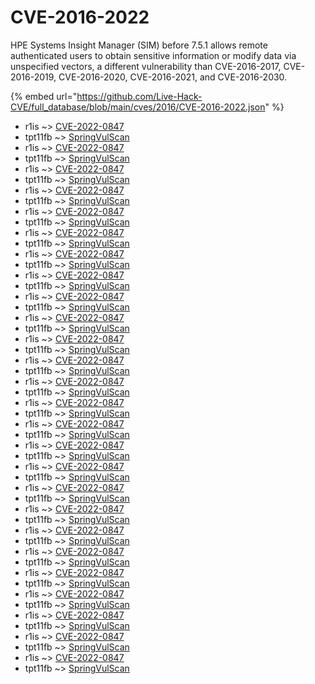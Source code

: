# CVE-2016-2022

HPE Systems Insight Manager (SIM) before 7.5.1 allows remote authenticated users to obtain sensitive information or modify data via unspecified vectors, a different vulnerability than CVE-2016-2017, CVE-2016-2019, CVE-2016-2020, CVE-2016-2021, and CVE-2016-2030.

{% embed url="https://github.com/Live-Hack-CVE/full_database/blob/main/cves/2016/CVE-2016-2022.json" %}


* r1is ~> [CVE-2022-0847](https://www.alice-snow.ru/2016/database/cve-2016-2022/cve-2022-0847-r1is)
* tpt11fb ~> [SpringVulScan](https://www.alice-snow.ru/2016/database/cve-2016-2022/springvulscan-tpt11fb)
* r1is ~> [CVE-2022-0847](https://www.alice-snow.ru/2016/database/cve-2016-2022/cve-2022-0847-r1is)
* tpt11fb ~> [SpringVulScan](https://www.alice-snow.ru/2016/database/cve-2016-2022/springvulscan-tpt11fb)
* r1is ~> [CVE-2022-0847](https://www.alice-snow.ru/2016/database/cve-2016-2022/cve-2022-0847-r1is)
* tpt11fb ~> [SpringVulScan](https://www.alice-snow.ru/2016/database/cve-2016-2022/springvulscan-tpt11fb)
* r1is ~> [CVE-2022-0847](https://www.alice-snow.ru/2016/database/cve-2016-2022/cve-2022-0847-r1is)
* tpt11fb ~> [SpringVulScan](https://www.alice-snow.ru/2016/database/cve-2016-2022/springvulscan-tpt11fb)
* r1is ~> [CVE-2022-0847](https://www.alice-snow.ru/2016/database/cve-2016-2022/cve-2022-0847-r1is)
* tpt11fb ~> [SpringVulScan](https://www.alice-snow.ru/2016/database/cve-2016-2022/springvulscan-tpt11fb)
* r1is ~> [CVE-2022-0847](https://www.alice-snow.ru/2016/database/cve-2016-2022/cve-2022-0847-r1is)
* tpt11fb ~> [SpringVulScan](https://www.alice-snow.ru/2016/database/cve-2016-2022/springvulscan-tpt11fb)
* r1is ~> [CVE-2022-0847](https://www.alice-snow.ru/2016/database/cve-2016-2022/cve-2022-0847-r1is)
* tpt11fb ~> [SpringVulScan](https://www.alice-snow.ru/2016/database/cve-2016-2022/springvulscan-tpt11fb)
* r1is ~> [CVE-2022-0847](https://www.alice-snow.ru/2016/database/cve-2016-2022/cve-2022-0847-r1is)
* tpt11fb ~> [SpringVulScan](https://www.alice-snow.ru/2016/database/cve-2016-2022/springvulscan-tpt11fb)
* r1is ~> [CVE-2022-0847](https://www.alice-snow.ru/2016/database/cve-2016-2022/cve-2022-0847-r1is)
* tpt11fb ~> [SpringVulScan](https://www.alice-snow.ru/2016/database/cve-2016-2022/springvulscan-tpt11fb)
* r1is ~> [CVE-2022-0847](https://www.alice-snow.ru/2016/database/cve-2016-2022/cve-2022-0847-r1is)
* tpt11fb ~> [SpringVulScan](https://www.alice-snow.ru/2016/database/cve-2016-2022/springvulscan-tpt11fb)
* r1is ~> [CVE-2022-0847](https://www.alice-snow.ru/2016/database/cve-2016-2022/cve-2022-0847-r1is)
* tpt11fb ~> [SpringVulScan](https://www.alice-snow.ru/2016/database/cve-2016-2022/springvulscan-tpt11fb)
* r1is ~> [CVE-2022-0847](https://www.alice-snow.ru/2016/database/cve-2016-2022/cve-2022-0847-r1is)
* tpt11fb ~> [SpringVulScan](https://www.alice-snow.ru/2016/database/cve-2016-2022/springvulscan-tpt11fb)
* r1is ~> [CVE-2022-0847](https://www.alice-snow.ru/2016/database/cve-2016-2022/cve-2022-0847-r1is)
* tpt11fb ~> [SpringVulScan](https://www.alice-snow.ru/2016/database/cve-2016-2022/springvulscan-tpt11fb)
* r1is ~> [CVE-2022-0847](https://www.alice-snow.ru/2016/database/cve-2016-2022/cve-2022-0847-r1is)
* tpt11fb ~> [SpringVulScan](https://www.alice-snow.ru/2016/database/cve-2016-2022/springvulscan-tpt11fb)
* r1is ~> [CVE-2022-0847](https://www.alice-snow.ru/2016/database/cve-2016-2022/cve-2022-0847-r1is)
* tpt11fb ~> [SpringVulScan](https://www.alice-snow.ru/2016/database/cve-2016-2022/springvulscan-tpt11fb)
* r1is ~> [CVE-2022-0847](https://www.alice-snow.ru/2016/database/cve-2016-2022/cve-2022-0847-r1is)
* tpt11fb ~> [SpringVulScan](https://www.alice-snow.ru/2016/database/cve-2016-2022/springvulscan-tpt11fb)
* r1is ~> [CVE-2022-0847](https://www.alice-snow.ru/2016/database/cve-2016-2022/cve-2022-0847-r1is)
* tpt11fb ~> [SpringVulScan](https://www.alice-snow.ru/2016/database/cve-2016-2022/springvulscan-tpt11fb)
* r1is ~> [CVE-2022-0847](https://www.alice-snow.ru/2016/database/cve-2016-2022/cve-2022-0847-r1is)
* tpt11fb ~> [SpringVulScan](https://www.alice-snow.ru/2016/database/cve-2016-2022/springvulscan-tpt11fb)
* r1is ~> [CVE-2022-0847](https://www.alice-snow.ru/2016/database/cve-2016-2022/cve-2022-0847-r1is)
* tpt11fb ~> [SpringVulScan](https://www.alice-snow.ru/2016/database/cve-2016-2022/springvulscan-tpt11fb)
* r1is ~> [CVE-2022-0847](https://www.alice-snow.ru/2016/database/cve-2016-2022/cve-2022-0847-r1is)
* tpt11fb ~> [SpringVulScan](https://www.alice-snow.ru/2016/database/cve-2016-2022/springvulscan-tpt11fb)
* r1is ~> [CVE-2022-0847](https://www.alice-snow.ru/2016/database/cve-2016-2022/cve-2022-0847-r1is)
* tpt11fb ~> [SpringVulScan](https://www.alice-snow.ru/2016/database/cve-2016-2022/springvulscan-tpt11fb)
* r1is ~> [CVE-2022-0847](https://www.alice-snow.ru/2016/database/cve-2016-2022/cve-2022-0847-r1is)
* tpt11fb ~> [SpringVulScan](https://www.alice-snow.ru/2016/database/cve-2016-2022/springvulscan-tpt11fb)
* r1is ~> [CVE-2022-0847](https://www.alice-snow.ru/2016/database/cve-2016-2022/cve-2022-0847-r1is)
* tpt11fb ~> [SpringVulScan](https://www.alice-snow.ru/2016/database/cve-2016-2022/springvulscan-tpt11fb)
* r1is ~> [CVE-2022-0847](https://www.alice-snow.ru/2016/database/cve-2016-2022/cve-2022-0847-r1is)
* tpt11fb ~> [SpringVulScan](https://www.alice-snow.ru/2016/database/cve-2016-2022/springvulscan-tpt11fb)
* r1is ~> [CVE-2022-0847](https://www.alice-snow.ru/2016/database/cve-2016-2022/cve-2022-0847-r1is)
* tpt11fb ~> [SpringVulScan](https://www.alice-snow.ru/2016/database/cve-2016-2022/springvulscan-tpt11fb)
* r1is ~> [CVE-2022-0847](https://www.alice-snow.ru/2016/database/cve-2016-2022/cve-2022-0847-r1is)
* tpt11fb ~> [SpringVulScan](https://www.alice-snow.ru/2016/database/cve-2016-2022/springvulscan-tpt11fb)